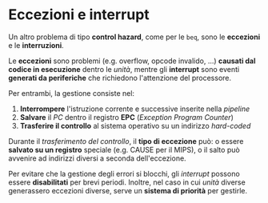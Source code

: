# Eccezioni e interrupt

Un altro problema di tipo **control hazard**, come per le `beq`, sono le **eccezioni** e le **interruzioni**.

Le **eccezioni** sono problemi (e.g. overflow, opcode invalido, ...) **causati dal codice in esecuzione** dentro le _unità_, mentre gli **interrupt** sono eventi **generati da periferiche** che richiedono l'attenzione del processore.

Per entrambi, la gestione consiste nel:
1. **Interrompere** l'istruzione corrente e successive inserite nella _pipeline_
2. **Salvare** il _PC_ dentro il registro **EPC** (_Exception Program Counter_)
3. **Trasferire il controllo** al sistema operativo su un indirizzo _hard-coded_

Durante il _trasferimento del controllo_, il **tipo di eccezione** può: o essere **salvato su un registro** speciale (e.g. CAUSE per il MIPS), o il salto può avvenire ad indirizzi diversi a seconda dell'eccezione.

Per evitare che la gestione degli errori si blocchi, gli _interrupt_ possono essere **disabilitati** per brevi periodi.
Inoltre, nel caso in cui _unità_ diverse generassero eccezioni diverse, serve un **sistema di priorità** per gestirle.
